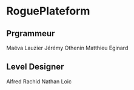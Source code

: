 # RoguePlateform
## Prgrammeur
Maëva Lauzier
Jérémy Othenin
Matthieu Eginard 

## Level Designer
Alfred 
Rachid
Nathan
Loic
